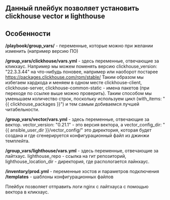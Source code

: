 ## Данный плейбук позволяет установить clickhouse  vector и lighthouse

## Особенности
**/playbook/group_vars/** - переменные, которые можно при желании изменить (например версию ПО)  

**/group_vars/clickhouse/vars.yml** - здесь переменные, отвечающие за кликхаус. Например мы можем поменять версию clickhouse_version: "22.3.3.44" на что-нибудь поновее, например или наоборот постарее https://packages.clickhouse.com/rpm/stable/ Таким образом мы избегаем хардкода и меняем в одном месте
clickhouse-client, clickhouse-server, clickhouse-common-static - имена пакетов (при переходе по ссылке выше можно проверить). Таким способом мы уменьшаем количество строк, поскольку используем цикл (with_items: "{{ clickhouse_packages }}") и тем самым добиваемся лучшей читабельности.  

**/group_vars/vector/vars.yml** - здесь переменные, отвечающие за вектор. vector_version: "0.21.1" - это версия вектора, а vector_config_dir: "{{ ansible_user_dir }}/vector_config/"  это директория, которая будет создана и где сгенерируется конфигурационный файл из джинжи темплейта.  

**/group_vars/lighthouse/vars.yml** - здесь переменные, отвечающие за лайтхаус. lighthouse_repo - ссылка на гит репозиторий, lighthouse_location_dir - директория, где распологается лайнхаус.  

**/inventory/prod.yml** - переменные хостов и параметров подключения  
**/templates** - шаблоны конфигурационных файлов  

Плейбук позволяет отправить логи nginx c лайтхауса с помощью вектора в кликхаус.
